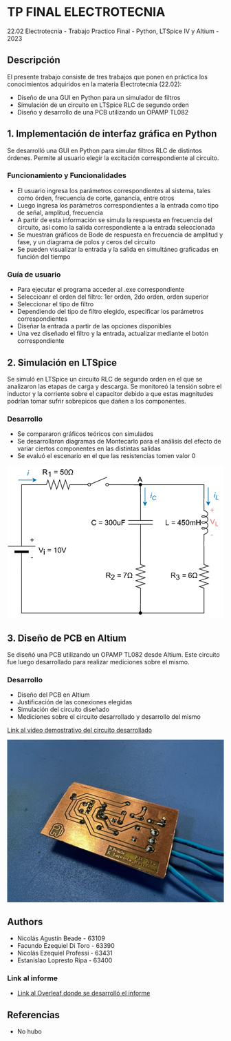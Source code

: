 # TP FINAL ELECTROTECNIA
22.02 Electrotecnia - Trabajo Practico Final - Python, LTSpice IV y Altium - 2023

## Descripción

El presente trabajo consiste de tres trabajos que ponen en práctica los conocimientos adquiridos en la materia Electrotecnia (22.02):

* Diseño de una GUI en Python para un simulador de filtros
* Simulación de un circuito en LTSpice RLC de segundo orden
* Diseño y desarrollo de una PCB utilizando un OPAMP TL082

## 1. Implementación de interfaz gráfica en Python

Se desarrolló una GUI en Python para simular filtros RLC de distintos órdenes. Permite al usuario elegir la excitación correspondiente al circuito.

### Funcionamiento y Funcionalidades

* El usuario ingresa los parámetros correspondientes al sistema, tales como órden, frecuencia de corte, ganancia, entre otros
* Luego ingresa los parámetros correspondientes a la entrada como tipo de señal, amplitud, frecuencia
* A partir de esta información se simula la respuesta en frecuencia del circuito, así como la salida correspondiente a la entrada seleccionada
* Se muestran gráficos de Bode de respuesta en frecuencia de amplitud y fase, y un diagrama de polos y ceros del circuito
* Se pueden visualizar la entrada y la salida en simultáneo graficadas en función del tiempo

### Guía de usuario

* Para ejecutar el programa acceder al .exe correspondiente
* Seleccioanr el orden del filtro: 1er orden, 2do orden, orden superior
* Seleccionar el tipo de filtro
* Dependiendo del tipo de filtro elegido, especificar los parámetros correspondientes
* Diseñar la entrada a partir de las opciones disponibles
* Una vez diseñado el filtro y la entrada, actualizar mediante el botón correspondiente


## 2. Simulación en LTSpice

Se simuló en LTSpice un circuito RLC de segundo orden en el que se analizaron las etapas de carga y descarga. Se monitoreó la tensión sobre el inductor y la corriente sobre el capacitor debido a que estas magnitudes podrían tomar sufrir sobrepicos que dañen a los componentes.

### Desarrollo

* Se compararon gráficos teóricos con simulados
* Se desarrollaron diagramas de Montecarlo para el análisis del efecto de variar ciertos componentes en las distintas salidas
* Se evaluó el escenario en el que las resistencias tomen valor 0

![PCB desarrollado](https://github.com/NicoBeade/tp_final_electrotecnia/blob/main/LTSpice_image.jpg?raw=true)

## 3. Diseño de PCB en Altium

Se diseñó una PCB utilizando un OPAMP TL082 desde Altium. Este circuito fue luego desarrollado para realizar mediciones sobre el mismo.

### Desarrollo

* Diseño del PCB en Altium
* Justificación de las conexiones elegidas
* Simulación del circuito diseñado
* Mediciones sobre el circuito desarrollado y desarrollo del mismo

[Link al video demostrativo del circuito desarrollado](https://youtu.be/cZwfNyrs4g4)

![PCB desarrollado](https://github.com/NicoBeade/tp_final_electrotecnia/blob/main/PCB_image.jpeg?raw=true)

## Authors

* Nicolás Agustín Beade - 63109
* Facundo Ezequiel Di Toro - 63390
* Nicolás Ezequiel Professi - 63431
* Estanislao Lopresto Ripa - 63400

### Link al informe

* [Link al Overleaf donde se desarrolló el informe](https://www.overleaf.com/project/64709fe400f98ba26137f169)

## Referencias

* No hubo
